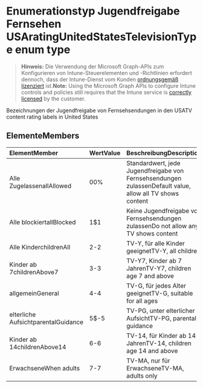 # <a name="ratingunitedstatestelevisiontype-enum-type"></a><span data-ttu-id="96576-101">Enumerationstyp Jugendfreigabe Fernsehen USA</span><span class="sxs-lookup"><span data-stu-id="96576-101">ratingUnitedStatesTelevisionType enum type</span></span>

> <span data-ttu-id="96576-102">**Hinweis:** Die Verwendung der Microsoft Graph-APIs zum Konfigurieren von Intune-Steuerelementen und -Richtlinien erfordert dennoch, dass der Intune-Dienst vom Kunden [ordnungsgemäß lizenziert](https://go.microsoft.com/fwlink/?linkid=839381) ist.</span><span class="sxs-lookup"><span data-stu-id="96576-102">**Note:** Using the Microsoft Graph APIs to configure Intune controls and policies still requires that the Intune service is [correctly licensed](https://go.microsoft.com/fwlink/?linkid=839381) by the customer.</span></span>

<span data-ttu-id="96576-103">Bezeichnungen der Jugendfreigabe von Fernsehsendungen in den USA</span><span class="sxs-lookup"><span data-stu-id="96576-103">TV content rating labels in United States</span></span>
## <a name="members"></a><span data-ttu-id="96576-104">Elemente</span><span class="sxs-lookup"><span data-stu-id="96576-104">Members</span></span>
|<span data-ttu-id="96576-105">Element</span><span class="sxs-lookup"><span data-stu-id="96576-105">Member</span></span>|<span data-ttu-id="96576-106">Wert</span><span class="sxs-lookup"><span data-stu-id="96576-106">Value</span></span>|<span data-ttu-id="96576-107">Beschreibung</span><span class="sxs-lookup"><span data-stu-id="96576-107">Description</span></span>|
|:---|:---|:---|
|<span data-ttu-id="96576-108">Alle Zugelassen</span><span class="sxs-lookup"><span data-stu-id="96576-108">allAllowed</span></span>|<span data-ttu-id="96576-109">0</span><span class="sxs-lookup"><span data-stu-id="96576-109">0%</span></span>|<span data-ttu-id="96576-110">Standardwert, jede Jugendfreigabe von Fernsehsendungen zulassen</span><span class="sxs-lookup"><span data-stu-id="96576-110">Default value, allow all TV shows content</span></span>|
|<span data-ttu-id="96576-111">Alle blockiert</span><span class="sxs-lookup"><span data-stu-id="96576-111">allBlocked</span></span>|<span data-ttu-id="96576-112">1</span><span class="sxs-lookup"><span data-stu-id="96576-112">$1</span></span>|<span data-ttu-id="96576-113">Keine Jugendfreigabe von Fernsehsendungen zulassen</span><span class="sxs-lookup"><span data-stu-id="96576-113">Do not allow any TV shows content</span></span>|
|<span data-ttu-id="96576-114">Alle Kinder</span><span class="sxs-lookup"><span data-stu-id="96576-114">childrenAll</span></span>|<span data-ttu-id="96576-115">2</span><span class="sxs-lookup"><span data-stu-id="96576-115">-2</span></span>|<span data-ttu-id="96576-116">TV-Y, für alle Kinder geeignet</span><span class="sxs-lookup"><span data-stu-id="96576-116">TV-Y, all children</span></span>|
|<span data-ttu-id="96576-117">Kinder ab  7</span><span class="sxs-lookup"><span data-stu-id="96576-117">childrenAbove7</span></span>|<span data-ttu-id="96576-118">3</span><span class="sxs-lookup"><span data-stu-id="96576-118">-3</span></span>|<span data-ttu-id="96576-119">TV-Y7, Kinder ab 7 Jahren</span><span class="sxs-lookup"><span data-stu-id="96576-119">TV-Y7, children age 7 and above</span></span>|
|<span data-ttu-id="96576-120">allgemein</span><span class="sxs-lookup"><span data-stu-id="96576-120">General</span></span>|<span data-ttu-id="96576-121">4</span><span class="sxs-lookup"><span data-stu-id="96576-121">-4</span></span>|<span data-ttu-id="96576-122">TV-G, für jedes Alter geeignet</span><span class="sxs-lookup"><span data-stu-id="96576-122">TV-G, suitable for all ages</span></span>|
|<span data-ttu-id="96576-123">elterliche Aufsicht</span><span class="sxs-lookup"><span data-stu-id="96576-123">parentalGuidance</span></span>|<span data-ttu-id="96576-124">5</span><span class="sxs-lookup"><span data-stu-id="96576-124">$-5</span></span>|<span data-ttu-id="96576-125">TV-PG, unter elterlicher Aufsicht</span><span class="sxs-lookup"><span data-stu-id="96576-125">TV-PG, parental guidance</span></span>|
|<span data-ttu-id="96576-126">Kinder ab 14</span><span class="sxs-lookup"><span data-stu-id="96576-126">childrenAbove14</span></span>|<span data-ttu-id="96576-127">6</span><span class="sxs-lookup"><span data-stu-id="96576-127">-6</span></span>|<span data-ttu-id="96576-128">TV-14, für Kinder ab 14 Jahren</span><span class="sxs-lookup"><span data-stu-id="96576-128">TV-14, children age 14 and above</span></span>|
|<span data-ttu-id="96576-129">Erwachsene</span><span class="sxs-lookup"><span data-stu-id="96576-129">When adults</span></span>|<span data-ttu-id="96576-130">7</span><span class="sxs-lookup"><span data-stu-id="96576-130">-7</span></span>|<span data-ttu-id="96576-131">TV-MA, nur für Erwachsene</span><span class="sxs-lookup"><span data-stu-id="96576-131">TV-MA, adults only</span></span>|



